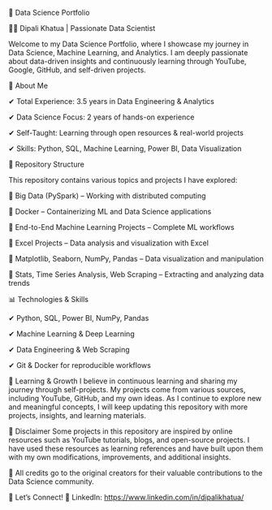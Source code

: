 🚀 Data Science Portfolio

👩‍💻 Dipali Khatua | Passionate Data Scientist

Welcome to my Data Science Portfolio, where I showcase my journey in Data Science, Machine Learning, and Analytics. I am deeply passionate about data-driven insights and continuously learning through YouTube, Google, GitHub, and self-driven projects.

📌 About Me

✔ Total Experience: 3.5 years in Data Engineering & Analytics

✔ Data Science Focus: 2 years of hands-on experience

✔ Self-Taught: Learning through open resources & real-world projects

✔ Skills: Python, SQL, Machine Learning, Power BI, Data Visualization


📂 Repository Structure

This repository contains various topics and projects I have explored:

🔹 Big Data (PySpark) – Working with distributed computing

🔹 Docker – Containerizing ML and Data Science applications

🔹 End-to-End Machine Learning Projects – Complete ML workflows

🔹 Excel Projects – Data analysis and visualization with Excel

🔹 Matplotlib, Seaborn, NumPy, Pandas – Data visualization and manipulation

🔹 Stats, Time Series Analysis, Web Scraping – Extracting and analyzing data trends

📊 Technologies & Skills

✔ Python, SQL, Power BI, NumPy, Pandas

✔ Machine Learning & Deep Learning

✔ Data Engineering & Web Scraping

✔ Git & Docker for reproducible workflows


🌱 Learning & Growth
I believe in continuous learning and sharing my journey through self-projects. My projects come from various sources, including YouTube, GitHub, and my own ideas. As I continue to explore new and meaningful concepts, I will keep updating this repository with more projects, insights, and learning materials.


📌 Disclaimer
Some projects in this repository are inspired by online resources such as YouTube tutorials, blogs, and open-source projects. I have used these resources as learning references and have built upon them with my own modifications, improvements, and additional insights.

🚀 All credits go to the original creators for their valuable contributions to the Data Science community.


📌 Let’s Connect!
📍 LinkedIn: https://www.linkedin.com/in/dipalikhatua/

